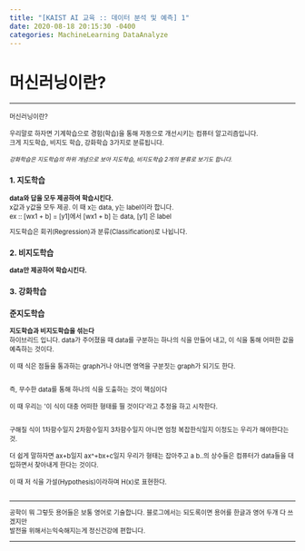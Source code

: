 ```yaml
---
title: "[KAIST AI 교육 :: 데이터 분석 및 예측] 1"
date: 2020-08-18 20:15:30 -0400
categories: MachineLearning DataAnalyze
---
```

# 머신러닝이란?

<hr/>
<div style = "font-size :0.8em">
<p>
머신러닝이란?<br/><br/>
우리말로 하자면 기계학습으로 경험(학습)을 통해 자동으로 개선시키는 컴퓨터 알고리즘입니다.<br/>
크게 지도학습, 비지도 학습, 강화학습 3가지로 분류됩니다.<br/><br/>
<i style = "font-size : 0.9em">강화학습은 지도학습의 하위 개념으로 보아 지도학습, 비지도학습 2개의 분류로 보기도 합니다.</i>
<h3 style = "font-size :1.2em"> 1. 지도학습</h3>
<b>data와 답을 모두 제공하여 학습시킨다.</b><br/> 
x값과 y값을 모두 제공. 이 때 x는 data, y는 label이라 합니다.<br/>
ex :: [wx1 + b] = [y1]에서 [wx1 + b] 는 data, [y1] 은 label<br/>

지도학습은 회귀(Regression)과 분류(Classification)로 나뉩니다.

<h3 style = "font-size :1.2em"> 2. 비지도학습</h3>
<b>data만 제공하여 학습시킨다.</b><br/>  
<h3 style = "font-size :1.2em"> 3. 강화학습</h3>
<h3 style = "font-size :1.2em"> 준지도학습</h3>
<b>지도학습과 비지도학습을 섞는다</b><br/> 
하이브리드 입니다.
data가 주어졌을 때 data를 구분하는 하나의 식을 만들어 내고, 이 식을 통해 어떠한 값을 예측하는 것이다.<br/><br/>
이 때 식은 점들을 통과하는 graph거나 아니면 영역을 구분짓는 graph가 되기도 한다.<br/><br/>

즉, 무수한 data를 통해 하나의 식을 도출하는 것이 핵심이다 <br/><br/>
이 때 우리는 '이 식이 대충 어떠한 형태를 띌 것이다'라고 추정을 하고 시작한다.<br/><br/>

구해질 식이 1차함수일지 2차함수일지 3차함수일지 아니면 엄청 복잡한식일지 이정도는 우리가 해야한다는 것.<br/><br/>
더 쉽게 말하자면  ax+b일지 ax^+bx+c일지 우리가 형태는 잡아주고 a b..의 상수들은 컴퓨터가 data들을 대입하면서 찾아내게 한다는 것이다.<br/><br/>
이 때 저 식을 가설(Hypothesis)이라하며 H(x)로 표현한다.<br/><br/> 

</p>
<hr/>
공학이 뭐 그렇듯 용어들은 보통 영어로 기술합니다. 블로그에서는 되도록이면 용어를 한글과 영어 두개 다 쓰겠지만<br/> 
발전을 위해서는익숙해지는게 정신건강에 편합니다.
<hr/>
<div/>